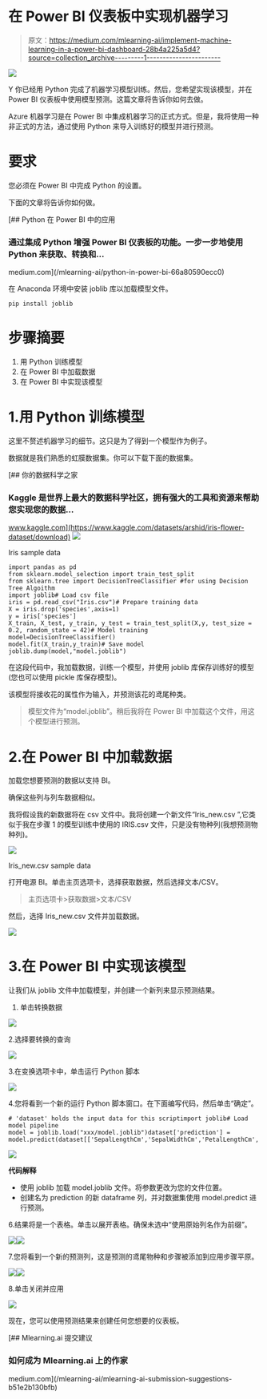 # 在 Power BI 仪表板中实现机器学习

> 原文：<https://medium.com/mlearning-ai/implement-machine-learning-in-a-power-bi-dashboard-28b4a225a5d4?source=collection_archive---------1----------------------->

![](img/77141b6db18eb5a18b5fc61c41c97a92.png)

Y 你已经用 Python 完成了机器学习模型训练。然后，您希望实现该模型，并在 Power BI 仪表板中使用模型预测。这篇文章将告诉你如何去做。

Azure 机器学习是在 Power BI 中集成机器学习的正式方式。但是，我将使用一种非正式的方法，通过使用 Python 来导入训练好的模型并进行预测。

# 要求

您必须在 Power BI 中完成 Python 的设置。

下面的文章将告诉你如何做。

[](/mlearning-ai/python-in-power-bi-66a80590ecc0) [## Python 在 Power BI 中的应用

### 通过集成 Python 增强 Power BI 仪表板的功能。一步一步地使用 Python 来获取、转换和…

medium.com](/mlearning-ai/python-in-power-bi-66a80590ecc0) 

在 Anaconda 环境中安装 joblib 库以加载模型文件。

```
pip install joblib
```

# 步骤摘要

1.  用 Python 训练模型
2.  在 Power BI 中加载数据
3.  在 Power BI 中实现该模型

# 1.用 Python 训练模型

这里不赘述机器学习的细节。这只是为了得到一个模型作为例子。

数据就是我们熟悉的虹膜数据集。你可以下载下面的数据集。

 [## 你的数据科学之家

### Kaggle 是世界上最大的数据科学社区，拥有强大的工具和资源来帮助您实现您的数据…

www.kaggle.com](https://www.kaggle.com/datasets/arshid/iris-flower-dataset/download) ![](img/35fe59b8a76bb1da849c805d7e0dadcc.png)

Iris sample data

```
import pandas as pd
from sklearn.model_selection import train_test_split
from sklearn.tree import DecisionTreeClassifier #for using Decision Tree Algoithm
import joblib# Load csv file
iris = pd.read_csv("Iris.csv")# Prepare training data
X = iris.drop('species',axis=1)
y = iris['species']
X_train, X_test, y_train, y_test = train_test_split(X,y, test_size = 0.2, random_state = 42)# Model training
model=DecisionTreeClassifier()
model.fit(X_train,y_train)# Save model
joblib.dump(model,"model.joblib")
```

在这段代码中，我加载数据，训练一个模型，并使用 joblib 库保存训练好的模型(您也可以使用 pickle 库保存模型)。

该模型将接收花的属性作为输入，并预测该花的鸢尾种类。

> 模型文件为“model.joblib”。稍后我将在 Power BI 中加载这个文件，用这个模型进行预测。

# 2.在 Power BI 中加载数据

加载您想要预测的数据以支持 BI。

确保这些列与列车数据相似。

我将假设我的新数据将在 csv 文件中。我将创建一个新文件“Iris_new.csv ”,它类似于我在步骤 1 的模型训练中使用的 IRIS.csv 文件，只是没有物种列(我想预测物种列)。

![](img/b80262054f482db2be8b644bd061cf02.png)

Iris_new.csv sample data

打开电源 BI。单击主页选项卡，选择获取数据，然后选择文本/CSV。

> 主页选项卡>获取数据>文本/CSV

然后，选择 Iris_new.csv 文件并加载数据。

![](img/40da561ecde20d1c1e4ed3bd21218154.png)

# 3.在 Power BI 中实现该模型

让我们从 joblib 文件中加载模型，并创建一个新列来显示预测结果。

1.  单击转换数据

![](img/fcb4e17fa63f0341cd3437d059db0618.png)

2.选择要转换的查询

![](img/fa825a28e7ab47a834a89cf3687683f7.png)

3.在变换选项卡中，单击运行 Python 脚本

![](img/ee63bc9d0fd400372fd89bef059ece47.png)

4.您将看到一个新的运行 Python 脚本窗口。在下面编写代码，然后单击“确定”。

```
# 'dataset' holds the input data for this scriptimport joblib# Load model pipeline
model = joblib.load("xxx/model.joblib")dataset['prediction'] = model.predict(dataset[['SepalLengthCm','SepalWidthCm','PetalLengthCm','PetalWidthCm']])
```

![](img/d9a3730d22be00977008e8e65a4fa329.png)

**代码解释**

*   使用 joblib 加载 model.joblib 文件。将参数更改为您的文件位置。
*   创建名为 prediction 的新 dataframe 列，并对数据集使用 model.predict 进行预测。

6.结果将是一个表格。单击以展开表格。确保未选中“使用原始列名作为前缀”。

![](img/76f7d35a1449b237ad2dc0e3ad8431f6.png)![](img/0a84cd3b2453d89d71ab679ede6b838f.png)

7.您将看到一个新的预测列，这是预测的鸢尾物种和步骤被添加到应用步骤平原。

![](img/ac048504b6344a4271730d10109d962e.png)![](img/8248dcb1153757a3a25fe8ad6a3bb4f2.png)

8.单击关闭并应用

![](img/10b9a6923b03146f9e29db522e969a07.png)

现在，您可以使用预测结果来创建任何您想要的仪表板。

[](/mlearning-ai/mlearning-ai-submission-suggestions-b51e2b130bfb) [## Mlearning.ai 提交建议

### 如何成为 Mlearning.ai 上的作家

medium.com](/mlearning-ai/mlearning-ai-submission-suggestions-b51e2b130bfb)